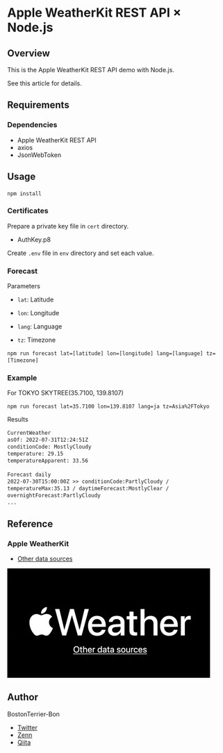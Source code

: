 # Apple WeatherKit REST API × Node.js

## Overview

This is the Apple WeatherKit REST API demo with Node.js.

See this article for details.

## Requirements

### Dependencies

- Apple WeatherKit REST API
- axios
- JsonWebToken

## Usage

```shell
npm install
```

### Certificates

Prepare a private key file in `cert` directory.
- AuthKey.p8

Create `.env` file in `env` directory and set each value.


### Forecast

Parameters

- `lat`: Latitude

- `lon`: Longitude

- `lang`: Language

- `tz`: Timezone

```shell
npm run forecast lat=[latitude] lon=[longitude] lang=[language] tz=[Timezone]
```

### Example
For TOKYO SKYTREE(35.7100, 139.8107)

```shell
npm run forecast lat=35.7100 lon=139.8107 lang=ja tz=Asia%2FTokyo
```

Results
```
CurrentWeather
asOf: 2022-07-31T12:24:51Z
conditionCode: MostlyCloudy
temperature: 29.15
temperatureApparent: 33.56

Forecast daily
2022-07-30T15:00:00Z >> conditionCode:PartlyCloudy / temperatureMax:35.13 / daytimeForecast:MostlyClear / overnightForecast:PartlyCloudy
...
```

## Reference

### Apple WeatherKit
- [Other data sources](https://weatherkit.apple.com/legal-attribution.html)

![](https://github.com/BostonTerrier-Bon/weatherkit-restapi-nodejs/blob/images/weatherkit-trademark.png)

## Author

BostonTerrier-Bon
- [Twitter](https://twitter.com/bosteri_bon)
- [Zenn](https://zenn.dev/bon)
- [Qiita](https://qiita.com/bosteri_bon)

